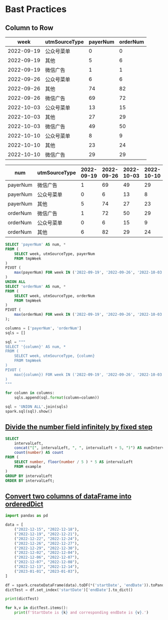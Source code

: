 # Bast Practices

## Column to Row

| week | utmSourceType | payerNum | orderNum |
| ------ | ------ | ------ | ------ |
| 2022-09-19 | 公众号菜单 | 0 | 0 |
| 2022-09-19 | 其他 | 5 | 6 |
| 2022-09-19 | 微信广告 | 1 | 1 |
| 2022-09-26 | 公众号菜单 | 6 | 6 |
| 2022-09-26 | 其他 | 74 | 82 |
| 2022-09-26 | 微信广告 | 69 | 72 |
| 2022-10-03 | 公众号菜单 | 13 | 15 |
| 2022-10-03 | 其他 | 27 | 29 |
| 2022-10-03 | 微信广告 | 49 | 50 |
| 2022-10-10 | 公众号菜单 | 8 | 9 |
| 2022-10-10 | 其他 | 23 | 24 |
| 2022-10-10 | 微信广告 | 29 | 29 |

| num | utmSourceType | 2022-09-19 | 2022-09-26 | 2022-10-03 | 2022-10-10 |
| ------ | ------ | ------ | ------ | ------ | ------ |
| payerNum | 微信广告 | 1 | 69 | 49 | 29 |
| payerNum | 公众号菜单 | 0 | 6 | 13 | 8 |
| payerNum | 其他 | 5 | 74 | 27 | 23 |
| orderNum | 微信广告 | 1 | 72 | 50 | 29 |
| orderNum | 公众号菜单 | 0 | 6 | 15 | 9 |
| orderNum | 其他 | 6 | 82 | 29 | 24 |

```sql
SELECT 'payerNum' AS num, *
FROM (
    SELECT week, utmSourceType, payerNum
    FROM tmpWeek
)
PIVOT (
    max(payerNum) FOR week IN ('2022-09-19', '2022-09-26', '2022-10-03', '2022-10-10')
)
UNION ALL
SELECT 'orderNum' AS num, *
FROM (
    SELECT week, utmSourceType, orderNum
    FROM tmpWeek
)
PIVOT (
    max(orderNum) FOR week IN ('2022-09-19', '2022-09-26', '2022-10-03', '2022-10-10')
);
```

```python
columns = ['payerNum', 'orderNum']
sqls = []

sql = """
SELECT '{column}' AS num, *
FROM (
    SELECT week, utmSourceType, {column}
    FROM tmpWeek
)
PIVOT (
    max({column}) FOR week IN ('2022-09-19', '2022-09-26', '2022-10-03', '2022-10-10')
)
"""

for column in columns:
    sqls.append(sql.format(column=column))

sql = 'UNION ALL'.join(sqls)
spark.sql(sql).show()
```

## [Divide the number field infinitely by fixed step](https://stackoverflow.com/questions/75066077/how-to-divide-the-number-field-infinitely-by-fixed-step-in-spark-sql)

```sql
SELECT
    intervalLeft,
    concat("[", intervalLeft, ", ", intervalLeft + 5, ")") AS numInterval,
    count(number) AS count
FROM (
    SELECT number, floor(number / 5 ) * 5 AS intervalLeft
    FROM example
)
GROUP BY intervalLeft
ORDER BY intervalLeft;
```

## [Convert two columns of dataFrame into orderedDict](https://stackoverflow.com/questions/75141364/how-to-convert-two-columns-of-dataframe-into-an-ordereddict-in-python)

```python
import pandas as pd

data = [
    ("2022-12-15", "2022-12-18"),
    ("2022-12-19", "2022-12-21"),
    ("2022-12-22", "2022-12-24"),
    ("2022-12-26", "2022-12-27"),
    ("2022-12-29", "2022-12-30"),
    ("2022-12-02", "2022-12-04"),
    ("2022-12-06", "2022-12-07"),
    ("2022-12-07", "2022-12-08"),
    ("2022-12-13", "2022-12-14"),
    ("2023-01-01", "2023-01-03"),
]

df = spark.createDataFrame(data).toDF(*('startDate', 'endDate')).toPandas()
dictTest = df.set_index('startDate')['endDate'].to_dict()

print(dictTest)

for k,v in dictTest.items():
    print(f'StartDate is {k} and corresponding endDate is {v}.')
```
